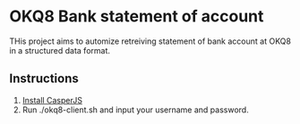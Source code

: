 OKQ8 Bank statement of account 
==============================

THis project aims to automize retreiving statement of bank account at OKQ8 in a
structured data format.

Instructions
------------

1. [Install CasperJS](http://casperjs.readthedocs.org/en/latest/installation.html)
2. Run ./okq8-client.sh and input your username and password.
